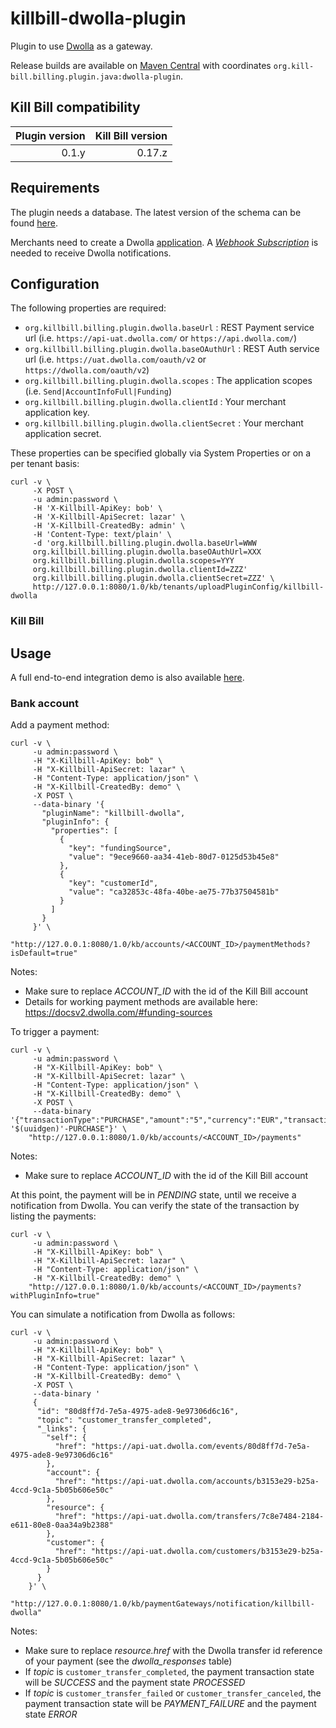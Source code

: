 killbill-dwolla-plugin
======================

Plugin to use [Dwolla](https://www.dwolla.com/) as a gateway.

Release builds are available on [Maven Central](http://search.maven.org/#search%7Cga%7C1%7Cg%3A%22org.kill-bill.billing.plugin.java%22%20AND%20a%3A%22dwolla-plugin%22) with coordinates `org.kill-bill.billing.plugin.java:dwolla-plugin`.

Kill Bill compatibility
-----------------------

| Plugin version | Kill Bill version |
| -------------: | ----------------: |
| 0.1.y          | 0.17.z            |

Requirements
------------

The plugin needs a database. The latest version of the schema can be found [here](https://github.com/killbill/killbill-dwolla-plugin/blob/master/src/main/resources/ddl.sql).

Merchants need to create a Dwolla [application](https://developers.dwolla.com/guides/sandbox-setup/02-create-application.html).
A *[Webhook Subscription](https://docsv2.dwolla.com/#webhook-subscriptions)* is needed to receive Dwolla notifications.

Configuration
-------------

The following properties are required:

* `org.killbill.billing.plugin.dwolla.baseUrl` : REST Payment service url (i.e. `https://api-uat.dwolla.com/` or `https://api.dwolla.com/`)
* `org.killbill.billing.plugin.dwolla.baseOAuthUrl` : REST Auth service url (i.e. `https://uat.dwolla.com/oauth/v2` or `https://dwolla.com/oauth/v2`)
* `org.killbill.billing.plugin.dwolla.scopes` : The application scopes (i.e. `Send|AccountInfoFull|Funding`)
* `org.killbill.billing.plugin.dwolla.clientId` : Your merchant application key.
* `org.killbill.billing.plugin.dwolla.clientSecret` : Your merchant application secret.


These properties can be specified globally via System Properties or on a per tenant basis:

```
curl -v \
     -X POST \
     -u admin:password \
     -H 'X-Killbill-ApiKey: bob' \
     -H 'X-Killbill-ApiSecret: lazar' \
     -H 'X-Killbill-CreatedBy: admin' \
     -H 'Content-Type: text/plain' \
     -d 'org.killbill.billing.plugin.dwolla.baseUrl=WWW
     org.killbill.billing.plugin.dwolla.baseOAuthUrl=XXX
     org.killbill.billing.plugin.dwolla.scopes=YYY
     org.killbill.billing.plugin.dwolla.clientId=ZZZ'
     org.killbill.billing.plugin.dwolla.clientSecret=ZZZ' \
     http://127.0.0.1:8080/1.0/kb/tenants/uploadPluginConfig/killbill-dwolla
```

### Kill Bill


Usage
-----

A full end-to-end integration demo is also available [here](https://github.com/killbill/killbill-dwolla-demo).

### Bank account

Add a payment method:

```
curl -v \
     -u admin:password \
     -H "X-Killbill-ApiKey: bob" \
     -H "X-Killbill-ApiSecret: lazar" \
     -H "Content-Type: application/json" \
     -H "X-Killbill-CreatedBy: demo" \
     -X POST \
     --data-binary '{
       "pluginName": "killbill-dwolla",
       "pluginInfo": {
         "properties": [
           {
             "key": "fundingSource",
             "value": "9ece9660-aa34-41eb-80d7-0125d53b45e8"
           },
           {
             "key": "customerId",
             "value": "ca32853c-48fa-40be-ae75-77b37504581b"
           }
         ]
       }
     }' \
     "http://127.0.0.1:8080/1.0/kb/accounts/<ACCOUNT_ID>/paymentMethods?isDefault=true"
```

Notes:
* Make sure to replace *ACCOUNT_ID* with the id of the Kill Bill account
* Details for working payment methods are available here: https://docsv2.dwolla.com/#funding-sources

To trigger a payment:

```
curl -v \
     -u admin:password \
     -H "X-Killbill-ApiKey: bob" \
     -H "X-Killbill-ApiSecret: lazar" \
     -H "Content-Type: application/json" \
     -H "X-Killbill-CreatedBy: demo" \
     -X POST \
     --data-binary '{"transactionType":"PURCHASE","amount":"5","currency":"EUR","transactionExternalKey":"INV-'$(uuidgen)'-PURCHASE"}' \
    "http://127.0.0.1:8080/1.0/kb/accounts/<ACCOUNT_ID>/payments"
```

Notes:
* Make sure to replace *ACCOUNT_ID* with the id of the Kill Bill account

At this point, the payment will be in *PENDING* state, until we receive a notification from Dwolla. You can verify the state of the transaction by listing the payments:

```
curl -v \
     -u admin:password \
     -H "X-Killbill-ApiKey: bob" \
     -H "X-Killbill-ApiSecret: lazar" \
     -H "Content-Type: application/json" \
     -H "X-Killbill-CreatedBy: demo" \
    "http://127.0.0.1:8080/1.0/kb/accounts/<ACCOUNT_ID>/payments?withPluginInfo=true"
```

You can simulate a notification from Dwolla as follows:

```
curl -v \
     -u admin:password \
     -H "X-Killbill-ApiKey: bob" \
     -H "X-Killbill-ApiSecret: lazar" \
     -H "Content-Type: application/json" \
     -H "X-Killbill-CreatedBy: demo" \
     -X POST \
     --data-binary '
     {
      "id": "80d8ff7d-7e5a-4975-ade8-9e97306d6c16",
      "topic": "customer_transfer_completed",
      "_links": {
        "self": {
          "href": "https://api-uat.dwolla.com/events/80d8ff7d-7e5a-4975-ade8-9e97306d6c16"
        },
        "account": {
          "href": "https://api-uat.dwolla.com/accounts/b3153e29-b25a-4ccd-9c1a-5b05b606e50c"
        },
        "resource": {
          "href": "https://api-uat.dwolla.com/transfers/7c8e7484-2184-e611-80e8-0aa34a9b2388"
        },
        "customer": {
          "href": "https://api-uat.dwolla.com/customers/b3153e29-b25a-4ccd-9c1a-5b05b606e50c"
        }
      }
    }' \
    "http://127.0.0.1:8080/1.0/kb/paymentGateways/notification/killbill-dwolla"
```

Notes:
* Make sure to replace *resource.href* with the Dwolla transfer id reference of your payment (see the *dwolla_responses* table)
* If *topic* is `customer_transfer_completed`, the payment transaction state will be *SUCCESS* and the payment state *PROCESSED*
* If *topic* is `customer_transfer_failed` or `customer_transfer_canceled`, the payment transaction state will be *PAYMENT_FAILURE* and the payment state *ERROR*
